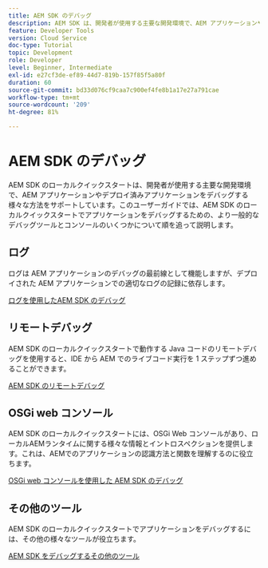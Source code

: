```yaml
---
title: AEM SDK のデバッグ
description: AEM SDK は、開発者が使用する主要な開発環境で、AEM アプリケーションやデプロイ済みアプリケーションをデバッグする様々な方法をサポートしています。
feature: Developer Tools
version: Cloud Service
doc-type: Tutorial
topic: Development
role: Developer
level: Beginner, Intermediate
exl-id: e27cf3de-ef89-44d7-819b-157f85f5a80f
duration: 60
source-git-commit: bd33d076cf9caa7c900ef4fe8b1a17e27a791cae
workflow-type: tm+mt
source-wordcount: '209'
ht-degree: 81%

---
```


# AEM SDK のデバッグ

AEM SDK のローカルクイックスタートは、開発者が使用する主要な開発環境で、AEM アプリケーションやデプロイ済みアプリケーションをデバッグする様々な方法をサポートしています。このユーザーガイドでは、AEM SDK のローカルクイックスタートでアプリケーションをデバッグするための、より一般的なデバッグツールとコンソールのいくつかについて順を追って説明します。

## ログ

ログは AEM アプリケーションのデバッグの最前線として機能しますが、デプロイされた AEM アプリケーションでの適切なログの記録に依存します。

[ログを使用したAEM SDK のデバッグ](./logs.md)

## リモートデバッグ

AEM SDK のローカルクイックスタートで動作する Java コードのリモートデバッグを使用すると、IDE から AEM でのライブコード実行を 1 ステップずつ進めることができます。

[AEM SDK のリモートデバッグ](./remote-debugging.md)

## OSGi web コンソール

AEM SDK のローカルクイックスタートには、OSGi Web コンソールがあり、ローカルAEMランタイムに関する様々な情報とイントロスペクションを提供します。これは、AEMでのアプリケーションの認識方法と関数を理解するのに役立ちます。

[OSGi web コンソールを使用した AEM SDK のデバッグ](./osgi-web-consoles.md)

## その他のツール

AEM SDK のローカルクイックスタートでアプリケーションをデバッグするには、その他の様々なツールが役立ちます。

[AEM SDK をデバッグするその他のツール](./other-tools.md)
